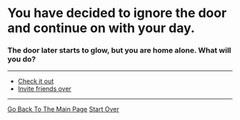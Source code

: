 # You have decided to ignore the door and continue on with your day.
### The door later starts to glow, but you are home alone. What will you do?

---

* [Check it out](../pick-lock/open.md)
* [Invite friends over](../could-not-care-less/filthy-bob.md)

---

[Go Back To The Main Page](../README.md)
[Start Over](../start-question/start.md)